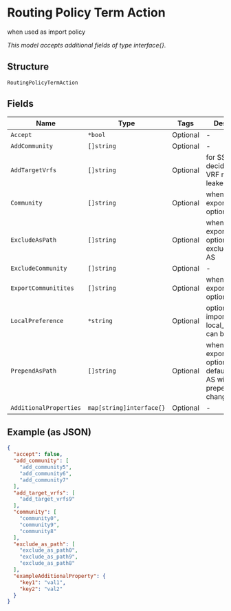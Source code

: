 
# Routing Policy Term Action

when used as import policy

*This model accepts additional fields of type interface{}.*

## Structure

`RoutingPolicyTermAction`

## Fields

| Name | Type | Tags | Description |
|  --- | --- | --- | --- |
| `Accept` | `*bool` | Optional | - |
| `AddCommunity` | `[]string` | Optional | - |
| `AddTargetVrfs` | `[]string` | Optional | for SSR, hub decides how VRF routes are leaked on spoke |
| `Community` | `[]string` | Optional | when used as export policy, optional |
| `ExcludeAsPath` | `[]string` | Optional | when used as export policy, optional. To exclude certain AS |
| `ExcludeCommunity` | `[]string` | Optional | - |
| `ExportCommunitites` | `[]string` | Optional | when used as export policy, optional |
| `LocalPreference` | `*string` | Optional | optional, for an import policy, local_preference can be changed |
| `PrependAsPath` | `[]string` | Optional | when used as export policy, optional. By default, the local AS will be prepended, to change it |
| `AdditionalProperties` | `map[string]interface{}` | Optional | - |

## Example (as JSON)

```json
{
  "accept": false,
  "add_community": [
    "add_community5",
    "add_community6",
    "add_community7"
  ],
  "add_target_vrfs": [
    "add_target_vrfs9"
  ],
  "community": [
    "community0",
    "community9",
    "community8"
  ],
  "exclude_as_path": [
    "exclude_as_path0",
    "exclude_as_path9",
    "exclude_as_path8"
  ],
  "exampleAdditionalProperty": {
    "key1": "val1",
    "key2": "val2"
  }
}
```

